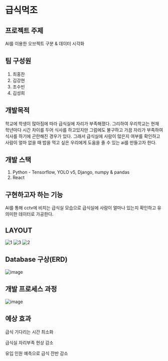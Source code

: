 # 급식먹조

## 프로젝트 주제

AI를 이용한 오브젝트 구분 & 데이터 시각화 

## 팀 구성원

1. 최홍찬
2. 김강현
3. 조수빈
4. 김성희

## 개발목적

학교에 학생이 많아짐에 따라 급식실에 자리가 부족해졌다. 그리하여 우리학교는 현재 학년마다 시간 차이를 두어 식사를 하고있지만 그럼에도 불구하고 가끔 자리가 부족하여 식사를 하기에 곤란해진 경우가 있다. 그래서 급식실에 사람이 많은지 여부를 확인하고 사람이 얼마 없을 때 밥을 먹고 싶은 우리에게 도움을 줄 수 있는 ai를 만들고자 한다.

## 개발 스택

1. Python - Tensorflow, YOLO v5, Django, numpy & pandas
2. React

## 구현하고자 하는 기능

AI를 통해 cctv에 비치는 급식실 모습으로 급식실에 사람이 얼마나 있는지 확인하고 유의미한 데이터로 가공한다.

## LAYOUT

![1](https://user-images.githubusercontent.com/82490973/190173323-0c7a3f7f-d1dc-48fd-94aa-8861673606f7.png)
![3](https://user-images.githubusercontent.com/82490973/190173312-e6d701ab-1c49-496d-b51d-d27269021227.png)
![2](https://user-images.githubusercontent.com/82490973/190173361-f09f7b25-47b4-4051-b413-29d6c3d5b8f0.png)


## Database 구상(ERD)

![image](https://user-images.githubusercontent.com/82490973/190172685-3e18667a-8da7-4e9f-aaee-09463d86ff46.png)

## 개발 프로세스 과정

![image](https://user-images.githubusercontent.com/79764169/190343478-15d565f6-5f9b-4ad4-8174-a7bbe06ada79.png)

## 예상 효과

급식 기다리는 시간 최소화

급식실 자리부족 현상 감소

유입 인원 예측으로 급식 잔반 감소
